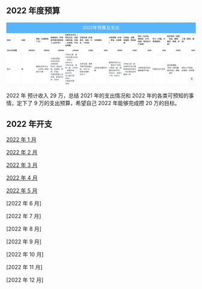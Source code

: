 ## 2022 年度预算

![image](images/2022-budget.png)

2022 年 预计收入 29 万，总结 2021 年的支出情况和 2022 年的各类可预知的事情，定下了 9 万的支出预算，希望自己 2022 年能够完成攒 20 万的目标。

## 2022 年开支

[2022 年 1 月](2022-1.md)

[2022 年 2 月](2022-2.md)

[2022 年 3 月](2022-3.md)

[2022 年 4 月](2022-4.md)

[2022 年 5 月](2022-5.md)

[2022 年 6 月]

[2022 年 7 月]

[2022 年 8 月]

[2022 年 9 月]

[2022 年 10 月]

[2022 年 11 月]

[2022 年 12 月]
